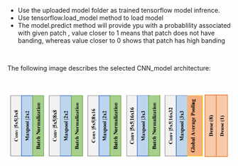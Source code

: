- Use the uploaded model folder as trained tensorflow model infrence.
- Use tensorflow.load_model method to load model
- The model.predict method will provide ypu with a probablility associated with given patch , value closer to 1 means that patch does not have banding, whereas value closer to 0 shows that patch has high banding

<br>

The following image describes the selected CNN_model architecture:

<br>

![CNN_Classifier Architecture](CNN_model_architecture.png)

